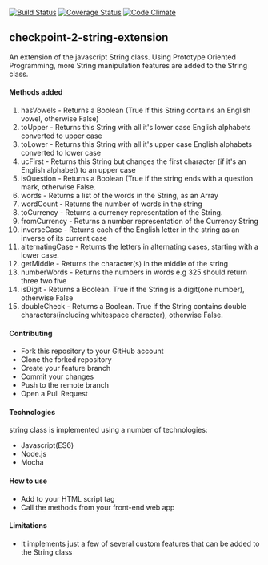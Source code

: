 [![Build Status](https://travis-ci.org/andela-jare/string-class.svg?branch=develop)](https://travis-ci.org/andela-jare/string-class)
[![Coverage Status](https://coveralls.io/repos/github/andela-jare/string-class/badge.svg?branch=develop)](https://coveralls.io/github/andela-jare/string-class?branch=develop)
[![Code Climate](https://codeclimate.com/github/andela-jare/string-class/badges/gpa.svg)](https://codeclimate.com/github/andela-jare/string-class)
## checkpoint-2-string-extension

An extension of the javascript String class. Using Prototype Oriented Programming, more String manipulation features are added to the String class.

#### Methods added

1. hasVowels - Returns a Boolean (True if this String contains an English vowel, otherwise False)
2. toUpper - Returns this String with all it's lower case English alphabets converted to upper case
3. toLower - Returns this String with all it's upper case English alphabets converted to lower case
4. ucFirst - Returns this String but changes the first character (if it's an English alphabet) to an upper case
5. isQuestion - Returns a Boolean (True if the string ends with a question mark, otherwise False.
6. words - Returns a list of the words in the String, as an Array
7. wordCount - Returns the number of words in the string
8. toCurrency - Returns a currency representation of the String.
9. fromCurrency - Returns a number representation of the Currency String
10. inverseCase - Returns each of the English letter in the string as an inverse of its current case
11. alternatingCase - Returns the letters in alternating cases, starting with a lower case.
12. getMiddle - Returns the character(s) in the middle of the string
13. numberWords - Returns the numbers in words e.g 325 should return three two five
14. isDigit - Returns a Boolean. True if the String is a digit(one number), otherwise False
15. doubleCheck - Returns a Boolean. True if the String contains double characters(including whitespace character), otherwise False.

#### Contributing
- Fork this repository to your GitHub account
- Clone the forked repository
- Create your feature branch
- Commit your changes
- Push to the remote branch
- Open a Pull Request

#### Technologies
string class is implemented using a number of technologies:
- Javascript(ES6)
- Node.js
- Mocha

#### How to use
- Add to your HTML script tag
- Call the methods from your front-end web app

#### Limitations
- It implements just a few of several custom features that can be added to the String class

